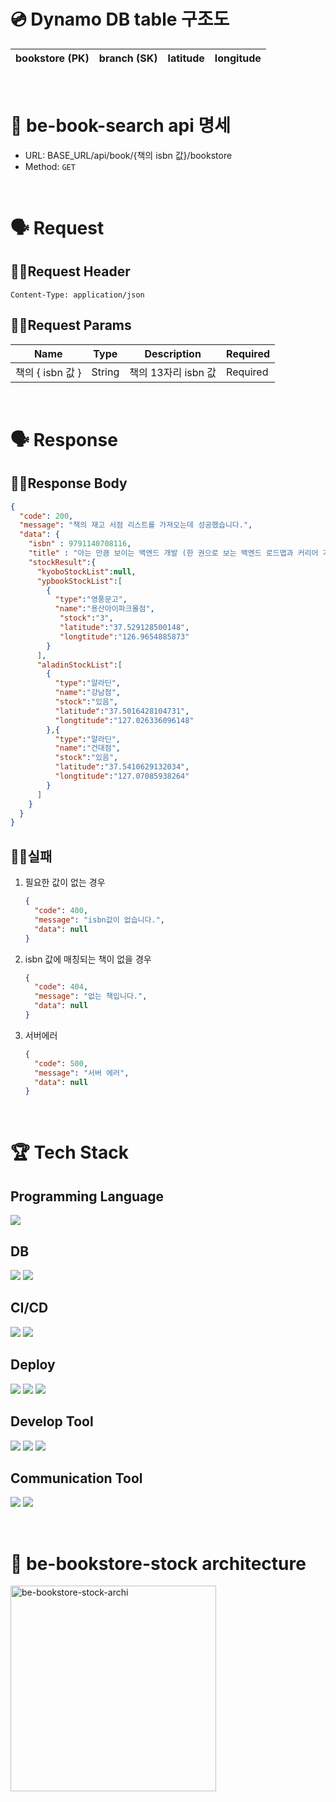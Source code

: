 # 💿 Dynamo DB table 구조도

| bookstore (PK) | branch (SK) | latitude | longitude |
| --- | --- | --- | --- |

<br/>

# 🤖 be-book-search api 명세

- URL: BASE_URL/api/book/{책의 isbn 값}/bookstore
- Method: `GET`

<br/>

# 🗣️ Request

## ☝🏻Request Header

```
Content-Type: application/json
```

## ✌🏻Request Params

| Name | Type | Description | Required |
| --- | --- | --- | --- |
| 책의 { isbn 값 } | String | 책의 13자리 isbn 값 | Required |

<br/>

# 🗣️ Response

## ☝🏻Response Body

```json
{
  "code": 200,
  "message": "책의 재고 서점 리스트를 가져오는데 성공했습니다.",
  "data": {
    "isbn" : 9791140708116,
    "title" : "아는 만큼 보이는 백엔드 개발 (한 권으로 보는 백엔드 로드맵과 커리어 가이드)",
    "stockResult":{
      "kyoboStockList":null,
      "ypbookStockList":[
        {
          "type":"영풍문고",
          "name":"용산아이파크몰점",
           "stock":"3",
           "latitude":"37.529128500148",
           "longtitude":"126.9654885873"
        }
      ],
      "aladinStockList":[
        {
          "type":"알라딘",
          "name":"강남점",
          "stock":"있음",
          "latitude":"37.5016428104731",
          "longtitude":"127.026336096148"
        },{
          "type":"알라딘",
          "name":"건대점",
          "stock":"있음",
          "latitude":"37.5410629132034",
          "longtitude":"127.07085938264"
        }
      ]
    }
  }
}
```

## ✌🏻실패

1. 필요한 값이 없는 경우
    
    ```json
    {
      "code": 400,
      "message": "isbn값이 없습니다.",
      "data": null
    }
    ```
    
2. isbn 값에 매칭되는 책이 없을 경우
    
    ```json
    {
      "code": 404,
      "message": "없는 책입니다.",
      "data": null
    }
    ```
    
3. 서버에러
    
    ```json
    {
      "code": 500,
      "message": "서버 에러",
      "data": null
    }
    ```

<br/>

# 🏆 Tech Stack

## Programming Language

<img src="https://img.shields.io/badge/go-00ADD8?style=for-the-badge&logo=go&logoColor=white"/>


## DB

<img src="https://img.shields.io/badge/amazondynamodb-4053D6?style=for-the-badge&logo=amazondynamodb&logoColor=white"/> <img src="https://img.shields.io/badge/amazons3-569A31?style=for-the-badge&logo=amazons3&logoColor=white"/>


## CI/CD

<img src="https://img.shields.io/badge/codebuild-68A51C?style=for-the-badge&logo=codebuild&logoColor=white"/> <img src="https://img.shields.io/badge/codepipeline-527FFF?style=for-the-badge&logo=codepipeline&logoColor=white"/>


## Deploy

<img src="https://img.shields.io/badge/awslambda-FF9900?style=for-the-badge&logo=awslambda&logoColor=white"/> <img src="https://img.shields.io/badge/amazonapigateway-FF4F8B?style=for-the-badge&logo=amazonapigateway&logoColor=white"/> <img src="https://img.shields.io/badge/ecr-FC4C02?style=for-the-badge&logo=ecr&logoColor=white"/>


## Develop Tool
 <img src="https://img.shields.io/badge/postman-FF6C37?style=for-the-badge&logo=postman&logoColor=white"> <img src="https://img.shields.io/badge/github-181717?style=for-the-badge&logo=github&logoColor=white"> <img src="https://img.shields.io/badge/git-F05032?style=for-the-badge&logo=git&logoColor=white"> 

## Communication Tool
<img src="https://img.shields.io/badge/slack-4A154B?style=for-the-badge&logo=slack&logoColor=white"> <img src="https://img.shields.io/badge/notion-000000?style=for-the-badge&logo=notion&logoColor=white">


<br/>

# 🏡 be-bookstore-stock architecture
<img width="329" alt="be-bookstore-stock-archi" src="https://github.com/COFFEE-BARA/be-bookstore-stock/assets/72396865/bbf81206-4394-41ce-a3de-083ef55ab137">
